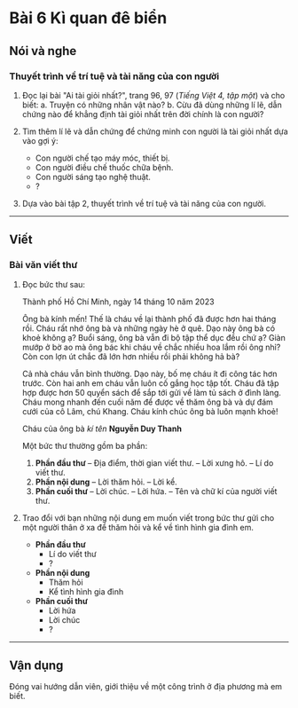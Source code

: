 # Bài 6 Kì quan đê biển

## Nói và nghe

### Thuyết trình về trí tuệ và tài năng của con người

1.  Đọc lại bài "Ai tài giỏi nhất?", trang 96, 97 (*Tiếng Việt 4, tập một*) và cho biết:
    a. Truyện có những nhân vật nào?
    b. Cừu đã dùng những lí lẽ, dẫn chứng nào để khẳng định tài giỏi nhất trên đời chính là con người?

2.  Tìm thêm lí lẽ và dẫn chứng để chứng minh con người là tài giỏi nhất dựa vào gợi ý:
    *   Con người chế tạo máy móc, thiết bị.
    *   Con người điều chế thuốc chữa bệnh.
    *   Con người sáng tạo nghệ thuật.
    *   ?

3.  Dựa vào bài tập 2, thuyết trình về trí tuệ và tài năng của con người.

---

## Viết

### Bài văn viết thư

1.  Đọc bức thư sau:

    Thành phố Hồ Chí Minh, ngày 14 tháng 10 năm 2023

    Ông bà kính mến!
    Thế là cháu về lại thành phố đã được hơn hai tháng rồi. Cháu rất nhớ ông bà và những ngày hè ở quê.
    Dạo này ông bà có khoẻ không ạ? Buổi sáng, ông bà vẫn đi bộ tập thể dục đều chứ ạ? Giàn mướp ở bờ ao mà ông bác khi cháu về chắc nhiều hoa lắm rồi ông nhỉ? Còn con lợn út chắc đã lớn hơn nhiều rồi phải không hả bà?

    Cả nhà cháu vẫn bình thường. Dạo này, bố mẹ cháu ít đi công tác hơn trước. Còn hai anh em cháu vẫn luôn cố gắng học tập tốt. Cháu đã tập hợp được hơn 50 quyển sách để sắp tới gửi về làm tủ sách ở đình làng.
    Cháu mong nhanh đến cuối năm để được về thăm ông bà và dự đám cưới của cô Lâm, chú Khang.
    Cháu kính chúc ông bà luôn mạnh khoẻ!

    Cháu của ông bà
    *kí tên*
    **Nguyễn Duy Thanh**

    Một bức thư thường gồm ba phần:
    1.  **Phần đầu thư**
        – Địa điểm, thời gian viết thư.
        – Lời xưng hô.
        – Lí do viết thư.
    2.  **Phần nội dung**
        – Lời thăm hỏi.
        – Lời kể.
    3.  **Phần cuối thư**
        – Lời chúc.
        – Lời hứa.
        – Tên và chữ kí của người viết thư.

2.  Trao đổi với bạn những nội dung em muốn viết trong bức thư gửi cho một người thân ở xa để thăm hỏi và kể về tình hình gia đình em.
    *   **Phần đầu thư**
        *   Lí do viết thư
        *   ?
    *   **Phần nội dung**
        *   Thăm hỏi
        *   Kể tình hình gia đình
    *   **Phần cuối thư**
        *   Lời hứa
        *   Lời chúc
        *   ?

---

## Vận dụng

Đóng vai hướng dẫn viên, giới thiệu về một công trình ở địa phương mà em biết.
